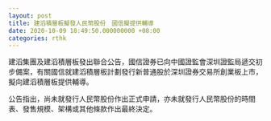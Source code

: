 ```yaml
---
layout: post
title: 建滔積層板擬發人民幣股份　國信擬提供輔導
date: 2020-10-09 18:49:50.000000000 +08:00
categories: rthk
---
```


建滔集團及建滔積層板發出聯合公告，國信證券已向中國證監會深圳證監局遞交初步備案，有關國信就建滔積層板計劃發行新普通股於深圳證券交易所創業板上市，擬向建滔積層板提供輔導。

公告指出，尚未就發行人民幣股份作出正式申請，亦未就發行人民幣股份的時間表、發售規模、架構或其他條款作出最終決定。
